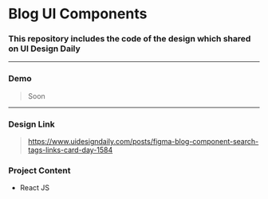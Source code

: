 # Blog UI Components

### This repository includes the code of the design which shared on UI Design Daily

---

### Demo

> Soon

---

### Design Link

> https://www.uidesigndaily.com/posts/figma-blog-component-search-tags-links-card-day-1584

### Project Content

- React JS
